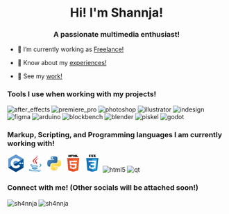 <h1 align="center">Hi! I'm Shannja!</h1>
<h3 align="center">A passionate multimedia enthusiast!</h3>

- 🔭 I’m currently working as [Freelance!](https://www.freelancer.com/u/shannjamalelang)

- 📄 Know about my [experiences!](https://sh4nnja.github.io)

- 💖 See my [work!](https://sh4nn.itch.io)

<h3 align="left">Tools I use when working with my projects!</h3>
<p align="left">
<a href="https://www.adobe.com/ph_en/products/aftereffects.html" target="_blank" rel="noreferrer" style="text-decoration:none"><img src="https://upload.wikimedia.org/wikipedia/commons/thumb/c/cb/Adobe_After_Effects_CC_icon.svg/1200px-Adobe_After_Effects_CC_icon.svg.png" alt="after_effects" width="40" height="40"/></a> 
<a href="https://www.adobe.com/in/products/premiere.html" target="_blank" rel="noreferrer" style="text-decoration:none"><img src="https://upload.wikimedia.org/wikipedia/commons/4/40/Adobe_Premiere_Pro_CC_icon.svg" alt="premiere_pro" width="40" height="40"/></a> 
<a href="https://www.photoshop.com/en" target="_blank" rel="noreferrer" style="text-decoration:none"><img src="https://upload.wikimedia.org/wikipedia/commons/a/af/Adobe_Photoshop_CC_icon.svg" alt="photoshop" width="40" height="40"/></a> 
<a href="https://www.adobe.com/products/illustrator.html" target="_blank" rel="noreferrer" style="text-decoration:none"><img src="https://upload.wikimedia.org/wikipedia/commons/f/fb/Adobe_Illustrator_CC_icon.svg" alt="illustrator" width="40" height="40"/></a> 
<a href="https://www.adobe.com/products/indesign.html" target="_blank" rel="noreferrer" style="text-decoration:none"><img src="https://upload.wikimedia.org/wikipedia/commons/thumb/4/48/Adobe_InDesign_CC_icon.svg/1200px-Adobe_InDesign_CC_icon.svg.png" alt="indesign" width="40" height="40"/></a> 
<a href="https://www.figma.com/" target="_blank" rel="noreferrer" style="text-decoration:none"><img src="https://www.vectorlogo.zone/logos/figma/figma-icon.svg" alt="figma" width="40" height="40"/></a> 
<a href="https://www.arduino.cc/" target="_blank" rel="noreferrer" style="text-decoration:none"><img src="https://cdn.worldvectorlogo.com/logos/arduino-1.svg" alt="arduino" width="40" height="40"/></a> 
<a href="https://www.blockbench.net" target="_blank" rel="noreferrer" style="text-decoration:none"><img src="https://www.blockbench.net/images/logos/icon.png" alt="blockbench" width="40" height="40"/></a> 
<a href="https://www.blender.org" target="_blank" rel="noreferrer" style="text-decoration:none"><img src="https://upload.wikimedia.org/wikipedia/commons/0/0c/Blender_logo_no_text.svg" alt="blender" width="40" height="40"/></a> 
<a href="https://www.piskelapp.com" target="_blank" rel="noreferrer" style="text-decoration:none"><img src="https://avatars.githubusercontent.com/u/28667131?s=280&v=4" alt="piskel" width="40" height="40"/></a>
<a href="https://godotengine.org" target="_blank" rel="noreferrer" style="text-decoration:none"><img src="https://www.vectorlogo.zone/logos/godotengine/godotengine-icon.svg" alt="godot" width="40" height="40"/></a> 
</p>

<h3 align="left">Markup, Scripting, and Programming languages I am currently working with!</h3>
<p align="left"> 
<a href="https://www.w3schools.com/cpp/" target="_blank" rel="noreferrer" style="text-decoration:none"><img src="https://raw.githubusercontent.com/devicons/devicon/master/icons/cplusplus/cplusplus-original.svg" alt="cplusplus" width="40" height="40"/></a> 
<a href="https://www.java.com" target="_blank" rel="noreferrer" style="text-decoration:none"><img src="https://raw.githubusercontent.com/devicons/devicon/master/icons/java/java-original.svg" alt="java" width="40" height="40"/></a> 
<a href="https://www.python.org" target="_blank" rel="noreferrer" style="text-decoration:none"><img src="https://raw.githubusercontent.com/devicons/devicon/master/icons/python/python-original.svg" alt="python" width="40" height="40"/></a>
<a href="https://www.w3.org/html/" target="_blank" rel="noreferrer" style="text-decoration:none"><img src="https://raw.githubusercontent.com/devicons/devicon/master/icons/html5/html5-original-wordmark.svg" alt="html5" width="40" height="40"/></a> 
<a href="https://www.w3schools.com/css/" target="_blank" rel="noreferrer" style="text-decoration:none"><img src="https://raw.githubusercontent.com/devicons/devicon/master/icons/css3/css3-original-wordmark.svg" alt="css3" width="40" height="40"/></a>
<a href="https://www.w3.org/javascript/" target="_blank" rel="noreferrer" style="text-decoration:none"><img src="https://upload.wikimedia.org/wikipedia/commons/6/6a/JavaScript-logo.png" alt="html5" width="40" height="40"/></a> 
<a href="https://www.qt.io/" target="_blank" rel="noreferrer" style="text-decoration:none"><img src="https://upload.wikimedia.org/wikipedia/commons/0/0b/Qt_logo_2016.svg" alt="qt" width="40" height="40"/></a> 
</p>

<h3 align="left">Connect with me! (Other socials will be attached soon!)</h3>
<p align="left">
<a href="https://discord.gg/sh4nnja" target="blank" style="text-decoration:none"><img align="center" src="https://raw.githubusercontent.com/rahuldkjain/github-profile-readme-generator/master/src/images/icons/Social/discord.svg" alt="sh4nnja" height="40" width="40" /></a>
<a href="https://sh4nn.itch.io" target="blank" style="text-decoration:none"><img align="center" src="https://static.wikia.nocookie.net/logopedia/images/0/01/Itch_io.svg" alt="sh4nnja" height="40" width="60" /></a>
</p>
